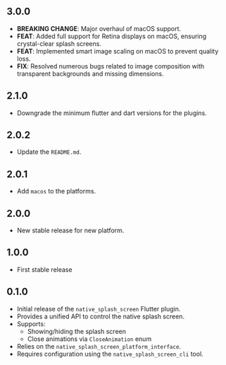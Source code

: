 ## 3.0.0

- **BREAKING CHANGE**: Major overhaul of macOS support.
- **FEAT**: Added full support for Retina displays on macOS, ensuring crystal-clear splash screens.
- **FEAT**: Implemented smart image scaling on macOS to prevent quality loss.
- **FIX**: Resolved numerous bugs related to image composition with transparent backgrounds and missing dimensions.

## 2.1.0

- Downgrade the minimum flutter and dart versions for the plugins.

## 2.0.2

- Update the `README.md`.

## 2.0.1

- Add `macos` to the platforms.

## 2.0.0

- New stable release for new platform.

## 1.0.0

- First stable release

## 0.1.0

- Initial release of the `native_splash_screen` Flutter plugin.
- Provides a unified API to control the native splash screen.
- Supports:
  - Showing/hiding the splash screen
  - Close animations via `CloseAnimation` enum
- Relies on the `native_splash_screen_platform_interface`.
- Requires configuration using the `native_splash_screen_cli` tool.